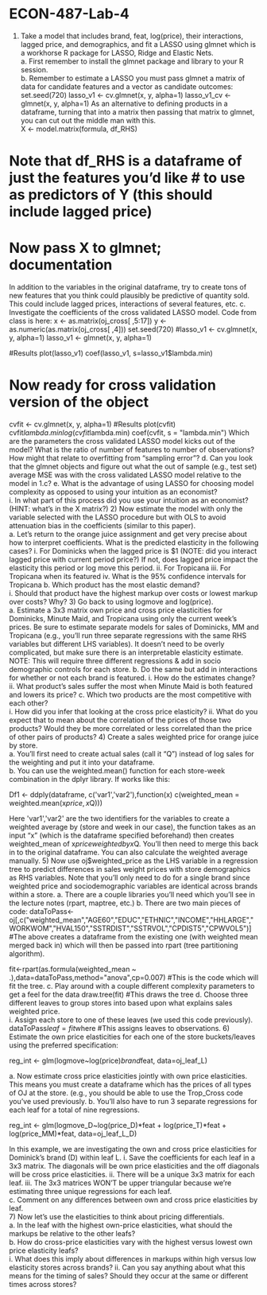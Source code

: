 # ECON-487-Lab-4
1)	Take a model that includes brand, feat, log(price), their interactions, lagged price, and demographics, and fit a LASSO using glmnet which is a workhorse R package for LASSO, Ridge and Elastic Nets.   
a.	First remember to install the glmnet package and library to your R session.    
b.	Remember to estimate a LASSO you must pass glmnet a matrix of data for candidate features and a vector as candidate outcomes:
set.seed(720)
lasso_v1 <- cv.glmnet(x, y, alpha=1)
lasso_v1_cv <- glmnet(x, y, alpha=1)
As an alternative to defining products in a dataframe, turning that into a matrix then passing that matrix to glmnet, you can cut out the middle man with this.  
X <- model.matrix(formula, df_RHS)
# Note that df_RHS is a dataframe of just the features you’d like # to use as predictors of Y (this should include lagged price)
# Now pass X to glmnet; documentation

In addition to the variables in the original dataframe, try to create tons of new features that you think could plausibly be predictive of quantity sold.  This could include lagged prices, interactions of several features, etc.
c.	Investigate the coefficients of the cross validated LASSO model.  Code from class is here:
x <- as.matrix(oj_cross[ ,5:17])
y <- as.numeric(as.matrix(oj_cross[ ,4]))
set.seed(720)
#lasso_v1 <- cv.glmnet(x, y, alpha=1)
lasso_v1 <- glmnet(x, y, alpha=1)

#Results
plot(lasso_v1)
coef(lasso_v1, s=lasso_v1$lambda.min)

# Now ready for cross validation version of the object
cvfit <- cv.glmnet(x, y, alpha=1)
#Results
plot(cvfit)
cvfit$lambda.min
log(cvfit$lambda.min)
coef(cvfit, s = "lambda.min")
Which are the parameters the cross validated LASSO model kicks out of the model?  What is the ratio of number of features to number of observations?  How might that relate to overfitting from “sampling error”?
d.	Can you look that the glmnet objects and figure out what the out of sample (e.g., test set) average MSE was with the cross validated LASSO model relative to the model in 1.c?
e.	What is the advantage of using LASSO for choosing model complexity as opposed to using your intuition as an economist?  
i.	In what part of this process did you use your intuition as an economist? (HINT: what’s in the X matrix?)
2)	Now estimate the model with only the variable selected with the LASSO procedure but with OLS to avoid attenuation bias in the coefficients (similar to this paper).  
a.	Let’s return to the orange juice assignment and get very precise about how to interpret coefficients.  What is the predicted elasticity in the following cases? 
i.	For Dominicks when the lagged price is $1 (NOTE: did you interact lagged price with current period price?)  If not, does lagged price impact the elasticity this period or log move this period.
ii.	For Tropicana
iii.	For Tropicana when its featured
iv.	What is the 95% confidence intervals for Tropicana
b.	Which product has the most elastic demand?  
i.	Should that product have the highest markup over costs or lowest markup over costs?  Why?
3)	Go back to using logmove and log(price).  
a.	Estimate a 3x3 matrix own price and cross price elasticities for Dominicks, Minute Maid, and Tropicana using only the current week’s prices.  Be sure to estimate separate models for sales of Dominicks, MM and Tropicana (e.g., you’ll run three separate regressions with the same RHS variables but different LHS variables).  It doesn’t need to be overly complicated, but make sure there is an interpretable elasticity estimate.  NOTE: This will require three different regressions & add in socio demographic controls for each store. 
b.	Do the same but add in interactions for whether or not each brand is featured.
i.	How do the estimates change?
ii.	What product’s sales suffer the most when Minute Maid is both featured and lowers its price?
c.	Which two products are the most competitive with each other?  
i.	How did you infer that looking at the cross price elasticity? 
ii.	What do you expect that to mean about the correlation of the prices of those two products?  Would they be more correlated or less correlated than the price of other pairs of products?
4)	Create a sales weighted price for orange juice by store.  
a.	You’ll first need to create actual sales (call it “Q”) instead of log sales for the weighting and put it into your dataframe.  
b.	You can use the weighted.mean() function for each store-week combination in the dplyr library.  If works like this:

Df1 <- ddply(dataframe, c('var1','var2'),function(x) c(weighted_mean = weighted.mean(x$price,x$Q)))

Here 'var1','var2' are the two identifiers for the variables to create a weighted average by (store and week in our case), the function takes as an input “x” (which is the dataframe specified beforehand) then creates weighted_mean of x$price weighted by x$Q.  You’ll then need to merge this back in to the original dataframe. 
You can also calculate the weighted average manually.
5)	Now use oj$weighted_price as the LHS variable in a regression tree to predict differences in sales weight prices with store demographics as RHS variables.  Note that you’ll only need to do for a single brand since weighted price and sociodemographic variables are identical across brands within a store. 
a.	There are a couple libraries you’ll need which you’ll see in the lecture notes (rpart, maptree, etc.)
b.	There are two main pieces of code:
dataToPass<-oj[,c("weighted_mean","AGE60","EDUC","ETHNIC","INCOME","HHLARGE","WORKWOM","HVAL150","SSTRDIST","SSTRVOL","CPDIST5","CPWVOL5")]
#The above creates a dataframe from the existing one (with weighted mean merged back in) which will then be passed into rpart (tree partitioning algorithm).  

fit<-rpart(as.formula(weighted_mean ~ .),data=dataToPass,method="anova",cp=0.007)
#This is the code which will fit the tree.
c.	Play around with a couple different complexity parameters to get a feel for the data
draw.tree(fit) #This draws the tree
d.	Choose three different leaves to group stores into based upon what explains sales weighted price.  
i.	Assign each store to one of these leaves (we used this code previously).
dataToPass$leaf = fit$where #This assigns leaves to observations.
6)	Estimate the own price elasticities for each one of the store buckets/leaves using the preferred specification:

reg_int <- glm(logmove~log(price)*brand*feat, data=oj_leaf_L)

a.	Now estimate cross price elasticities jointly with own price elasticities.  This means you must create a dataframe which has the prices of all types of OJ at the store.  (e.g., you should be able to use the Trop_Cross code you’ve used previously.
b.	You’ll also have to run 3 separate regressions for each leaf for a total of nine regressions.  

reg_int <- glm(logmove_D~log(price_D)*feat + log(price_T)*feat + log(price_MM)*feat, data=oj_leaf_L_D)

In this example, we are investigating the own and cross price elasticities for Dominick’s brand (D) within leaf L.
i.	Save the coefficients for each leaf in a 3x3 matrix.  The diagonals will be own price elasticities and the off diagonals will be cross price elasticities.
ii.	There will be a unique 3x3 matrix for each leaf.
iii.	The 3x3 matrices WON’T be upper triangular because we’re estimating three unique regressions for each leaf.  
c.	Comment on any differences between own and cross price elasticities by leaf.  
7)	Now let’s use the elasticities to think about pricing differentials.  
a.	In the leaf with the highest own-price elasticities, what should the markups be relative to the other leafs?  
b.	How do cross-price elasticities vary with the highest versus lowest own price elasticity leafs?  
i.	What does this imply about differences in markups within high versus low elasticity stores across brands?
ii.	Can you say anything about what this means for the timing of sales?  Should they occur at the same or different times across stores?
